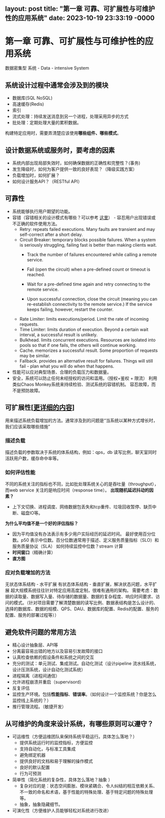 layout: post
title: "第一章 可靠、可扩展性与可维护性的应用系统"
date: 2023-10-19 23:33:19 -0000
---

# 第一章 可靠、可扩展性与可维护性的应用系统
数据密集型 系统 - Data - intensive System
## 系统设计过程中通常会涉及到的模块
- 数据库(SQL NoSQL)
- 高速缓存(Redis)
- 索引
- 流式处理：持续发送消息到另一个进程，处理采用异步的方式
- 批处理：定期处理大量的累积数据。

构建特定应用时，需要弄清楚应该使用**哪些组件、哪些模式**。
## 设计数据系统或服务时，要考虑的因素
- 系统内部出现局部失效时，如何确保数据的正确性和完整性？(事务) 
- 发生降级时，如何为客户提供一致的良好表现？（降级实践方案）
- 负载增加时，如何扩展？
- 如何设计服务API？（RESTful API）

## 可靠性
- 系统能够执行用户期望的功能。
- 容错（容错相关的设计模式有哪些？可以参考 [这里](https://github.com/resilience4j/resilience4j)） - 容忍用户出现错误或不正确的软件使用方法。
    - Retry: repeats failed executions. Many faults are transient and may self-correct after a short delay.
    - Circuit Breaker: temporary blocks possible failures. When a system is seriously struggling, failing fast is better than making clients wait.
        - Track the number of failures encountered while calling a remote service.

        - Fail (open the circuit) when a pre-defined count or timeout is reached.

        - Wait for a pre-defined time again and retry connecting to the remote service.

        - Upon successful connection, close the circuit (meaning you can re-establish connectivity to the remote service.) If the service keeps failing, however, restart the counter.
    - Rate Limiter: limits executions/period. Limit the rate of incoming requests.
    - Time Limiter: limits duration of execution. Beyond a certain wait interval, a successful result is unlikely.
    - Bulkhead. limits concurrent executions. Resources are isolated into pools so that if one fails, the others will continue working. 
    - Cache. memorizes a successful result. Some proportion of requests may be similar. 
    - Fallback. provides an alternative result for failures. Things will still fail - plan what you will do when that happens.
- 性能可以应对典型场景、合理的负载压力和数据量。
- 安全，系统可以防止任何未经授权的访问和滥用。（授权+鉴权 + 限流）
利用类似Chaos Monkey系统来持续检验、测试系统的容错机制。
容忍故障，而不是预防故障。
## 可扩展性[[更详细的内容]([%E5%8F%AF%E6%89%A9%E5%B1%95%E6%9C%8D%E5%8A%A1%E8%AE%BE%E8%AE%A1%E5%8E%9F%E5%88%99%20checklist](mweblib://16618427156016))]
用来描述系统负载增加的方法。通常涉及到的问题是“当系统以某种方式增长时，我们应该采取哪些措施”
### 描述负载
描述负载的参数取决于系统的体系结构，例如：qps，db 读写比例，聊天室同时活跃用户数，缓存命中率等。
### 如何评估性能
不同的系统关注的指标也不同，比如批处理系统关心的是吞吐量（throughput），而web service 关注的是响应时间（response time）。
**出现随机延迟抖动的因素？**
- 上下文切换、进程调度、网络数据包丢失和tcp重传、垃圾回收暂停、缺页中断、磁盘IO等。

**为什么平均值不是一个好的评估指标？**
- 因为平均值没有办法表示有多少用户实际经历的延迟时间。
最好使用百分位数。p50 表示中位数。百分位数通常用于描述、定义服务质量指标（SLO）和服务质量协议（SLA）
如何持续监控中位数？stream 计算
- **时间窗口**（精确计算）
- **直方图**

### 应对负载增加的方法
无状态体系结构 - 水平扩展
有状态体系结构 - 垂直扩展，解决状态问题，水平扩展
超大规模系统往往针对特定应用高度定制，很难有通用的架构。
需要考虑：数据的读取量、数据写入量、待存储的数据量、数据的复杂程度、响应时间要求、访问的模式。（针对项目需要了解清楚数据的读写比例、数据表结构是怎么设计的、选择的数据库、数据的规模、QPS、DAU、数据库的配置、Redis的配置、服务的配置、服务的部署过程等））

## 避免软件问题的常用方法
- 精心设计抽象层、API等
- 分离最容易出错的地方以及容易引发故障的接口
- 认真检查依赖的假设条件和系统之间的交互
- 充分的测试：单元测试、集成测试。自动化测试（设计pipeline 流水线系统，设计压测系统，设计自动化测试系统）
- 进程隔离（进程间通信）
- 允许进程崩溃并重启（supervisord）
- 反复评估
- 监控生产环境。包括**性能指标**、**错误率**。（如何设计一个监控系统？你是怎么监控线上系统的？）
- 推行管理流程。（敏捷开发）

## 从可维护的角度来设计系统，有哪些原则可以遵守？
- 可运维性（方便运维团队来保持系统平稳运行。具体怎么落地？）
	- 提供系统运行时的监控指标，方便监控
	- 支持自动化，与标准工具集成
	- 避免绑定机器
	- 提供良好的文档和易于理解的操作模式
	- 良好的默认配置
	- 行为可预测
- 简单性（简化系统的复杂性，具体怎么落地？抽象 ）
	- 复杂对应的是：状态空间膨胀、模块紧耦合、令人纠结的相互依赖关系、不一致的命名和术语，基于性能的特殊处理、基于特定问题的特殊处理等。
	- 抽象，抽象隐藏细节。
- 可演化性（方便维护人员能够轻松对系统进行改进）
